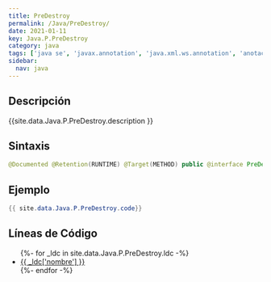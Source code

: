 ```yaml
---
title: PreDestroy
permalink: /Java/PreDestroy/
date: 2021-01-11
key: Java.P.PreDestroy
category: java
tags: ['java se', 'javax.annotation', 'java.xml.ws.annotation', 'anotacion java', 'Java 1.6', 'Common Annotations Java 1.0']
sidebar: 
  nav: java
---
```


## Descripción
{{site.data.Java.P.PreDestroy.description }}

## Sintaxis
~~~java
@Documented @Retention(RUNTIME) @Target(METHOD) public @interface PreDestroy
~~~

## Ejemplo
~~~java
{{ site.data.Java.P.PreDestroy.code}}
~~~

## Líneas de Código
<ul>
{%- for _ldc in site.data.Java.P.PreDestroy.ldc -%}
   <li>
       <a href="{{_ldc['url'] }}">{{ _ldc['nombre'] }}</a>
   </li>
{%- endfor -%}
</ul>
